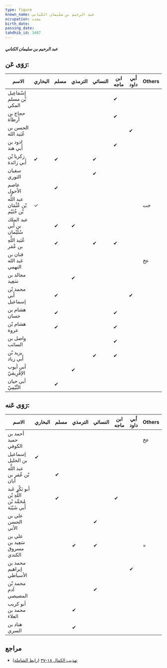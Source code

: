 ```yaml
---
type: figure
known_name: عبد الرحيم بن سليمان الكناني
occupation: محدث
birth_date:
passing_date:
tahdhib_id: 3407
---
```

##### عبد الرحيم بن سليمان الكناني

## رَوَى عَن:
| الاسم                               | البخاري | مسلم | الترمذي | النسائي | ابن ماجه | أبي داود | Others |
| ----------------------------------- | ------- | ---- | ------- | ------- | -------- | -------- | ------ |
| إِسْمَاعِيل بْن مسلم المكي          |         |      |         |         | ✔        |          |        |
| حجاج بن أرطأة                       |         |      |         |         | ✔        |          |        |
| الحسن بن عُبَيد الله                |         |      |         |         |          | ✔        |        |
| ادود بن أَبي هند                    |         |      |         |         | ✔        |          |        |
| زكريا بْن أَبي زائدة                | ✔       | ✔    |         | ✔       |          |          |        |
| سفيان الثوري                        |         |      |         | ✔       |          |          |        |
| عاصم الأحول                         |         | ✔    |         |         |          |          |        |
| عبد اللَّه بْن عُثْمَان بْن خُثَيْم | ✓       |      |         |         |          |          | خت     |
| عبد الملك بن أَبي سُلَيْمان         |         | ✔    | ✔       |         |          |          |        |
| عُبَيد اللَّهِ بن عُمَر             |         | ✔    |         | ✔       | ✔        |          |        |
| قنان بن عَبد الله النهمي            |         |      |         |         |          |          | عخ     |
| مجالد بن سَعِيد                     |         |      | ✔       |         |          |          |        |
| محمد بْن أَبي إسماعيل               |         | ✔    |         |         |          | ✔        |        |
| هشام بن حسان                        |         | ✔    |         |         | ✔        |          |        |
| هشام بْن عروة                       |         | ✔    |         |         | ✔        |          |        |
| واصل بن السائب                      |         |      |         |         | ✔        |          |        |
| يزيد بْن أَبي زياد                  |         |      |         | ✔       | ✔        |          |        |
| أبي أيوب الإفْرِيقيّ                |         |      | ✔       |         |          |          |        |
| أبي حيان التَّيْمِيّ                |         | ✔    |         |         |          |          |        |
## رَوَى عَنه:
| الاسم                                                | البخاري | مسلم | الترمذي | النسائي | ابن ماجه | أبي داود | Others |
| ---------------------------------------------------- | ------- | ---- | ------- | ------- | -------- | -------- | ------ |
| أحمد بن حميد الكوفي                                  |         |      |         |         |          |          | عخ     |
| إسماعيل بن الخليل                                    | ✔       |      |         |         |          |          |        |
| عبد اللَّه بْن عُمَر بن أبان                         |         | ✔    |         |         |          |          |        |
| أبو بَكْر عَبد اللَّهِ بْن مُحَمَّد بْن أَبي شَيْبَة |         | ✔    |         |         | ✔        |          |        |
| علي بن الحسن الأني                                   |         |      |         | ✔       |          |          |        |
| علي بن سَعِيد بن مسروق الكندي                        |         |      | ✔       | ✔       |          |          | =      |
| محمد بن إبراهيم الأسباطي                             |         |      |         |         |          | ✔        |        |
| محمد بْن آدم المصيصي                                 |         |      |         | ✔       |          |          |        |
| أبو كريب محمد بن العلاء                              |         |      | ✔       |         |          |          |        |
| هناد بن السري                                        |         |      | ✔       |         |          |          |        |
## مراجع
- [تهذيب الكمال ١٨-٣٧](obsidian://open?vault=Tahdhib-al-Kamal&file=Figures/٣٤٠٧-عبد%20الرحيم%20بن%20سليمان%20الكناني) ([رابط الشاملة](https://shamela.ws/book/3722/9070))